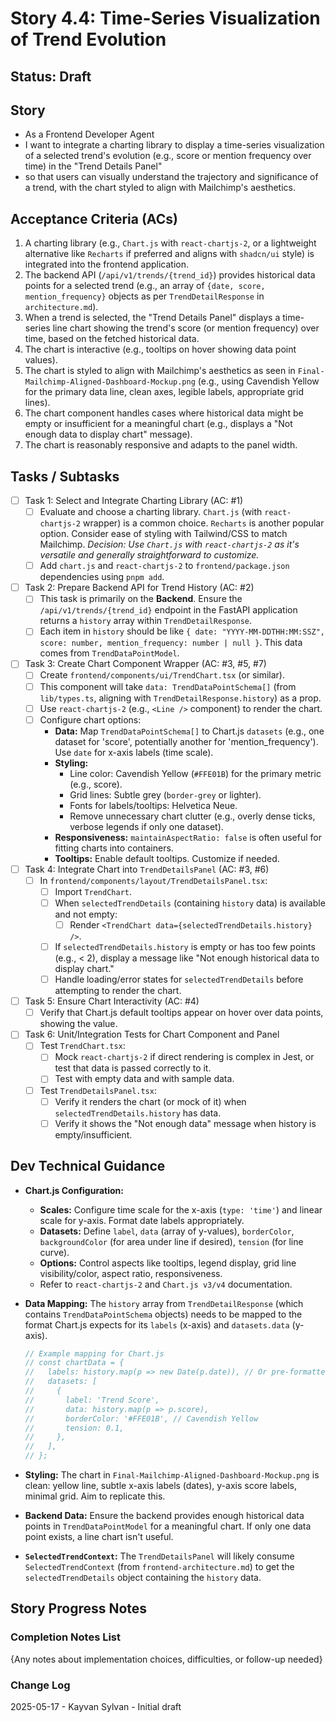 # Story 4.4: Time-Series Visualization of Trend Evolution

## Status: Draft

## Story

- As a Frontend Developer Agent
- I want to integrate a charting library to display a time-series visualization of a selected trend's evolution (e.g., score or mention frequency over time) in the "Trend Details Panel"
- so that users can visually understand the trajectory and significance of a trend, with the chart styled to align with Mailchimp's aesthetics.

## Acceptance Criteria (ACs)

1. A charting library (e.g., `Chart.js` with `react-chartjs-2`, or a lightweight alternative like `Recharts` if preferred and aligns with `shadcn/ui` style) is integrated into the frontend application.
2. The backend API (`/api/v1/trends/{trend_id}`) provides historical data points for a selected trend (e.g., an array of `{date, score, mention_frequency}` objects as per `TrendDetailResponse` in `architecture.md`).
3. When a trend is selected, the "Trend Details Panel" displays a time-series line chart showing the trend's score (or mention frequency) over time, based on the fetched historical data.
4. The chart is interactive (e.g., tooltips on hover showing data point values).
5. The chart is styled to align with Mailchimp's aesthetics as seen in `Final-Mailchimp-Aligned-Dashboard-Mockup.png` (e.g., using Cavendish Yellow for the primary data line, clean axes, legible labels, appropriate grid lines).
6. The chart component handles cases where historical data might be empty or insufficient for a meaningful chart (e.g., displays a "Not enough data to display chart" message).
7. The chart is reasonably responsive and adapts to the panel width.

## Tasks / Subtasks

- [ ] Task 1: Select and Integrate Charting Library (AC: #1)
  - [ ] Evaluate and choose a charting library. `Chart.js` (with `react-chartjs-2` wrapper) is a common choice. `Recharts` is another popular option. Consider ease of styling with Tailwind/CSS to match Mailchimp. *Decision: Use `Chart.js` with `react-chartjs-2` as it's versatile and generally straightforward to customize.*
  - [ ] Add `chart.js` and `react-chartjs-2` to `frontend/package.json` dependencies using `pnpm add`.
- [ ] Task 2: Prepare Backend API for Trend History (AC: #2)
  - [ ] This task is primarily on the **Backend**. Ensure the `/api/v1/trends/{trend_id}` endpoint in the FastAPI application returns a `history` array within `TrendDetailResponse`.
  - [ ] Each item in `history` should be like `{ date: "YYYY-MM-DDTHH:MM:SSZ", score: number, mention_frequency: number | null }`. This data comes from `TrendDataPointModel`.
- [ ] Task 3: Create Chart Component Wrapper (AC: #3, #5, #7)
  - [ ] Create `frontend/components/ui/TrendChart.tsx` (or similar).
  - [ ] This component will take `data: TrendDataPointSchema[]` (from `lib/types.ts`, aligning with `TrendDetailResponse.history`) as a prop.
  - [ ] Use `react-chartjs-2` (e.g., `<Line />` component) to render the chart.
  - [ ] Configure chart options:
    - **Data:** Map `TrendDataPointSchema[]` to Chart.js `datasets` (e.g., one dataset for 'score', potentially another for 'mention_frequency'). Use `date` for x-axis labels (time scale).
    - **Styling:**
      - Line color: Cavendish Yellow (`#FFE01B`) for the primary metric (e.g., score).
      - Grid lines: Subtle grey (`border-grey` or lighter).
      - Fonts for labels/tooltips: Helvetica Neue.
      - Remove unnecessary chart clutter (e.g., overly dense ticks, verbose legends if only one dataset).
    - **Responsiveness:** `maintainAspectRatio: false` is often useful for fitting charts into containers.
    - **Tooltips:** Enable default tooltips. Customize if needed.
- [ ] Task 4: Integrate Chart into `TrendDetailsPanel` (AC: #3, #6)
  - [ ] In `frontend/components/layout/TrendDetailsPanel.tsx`:
    - [ ] Import `TrendChart`.
    - [ ] When `selectedTrendDetails` (containing `history` data) is available and not empty:
      - [ ] Render `<TrendChart data={selectedTrendDetails.history} />`.
    - [ ] If `selectedTrendDetails.history` is empty or has too few points (e.g., < 2), display a message like "Not enough historical data to display chart."
    - [ ] Handle loading/error states for `selectedTrendDetails` before attempting to render the chart.
- [ ] Task 5: Ensure Chart Interactivity (AC: #4)
  - [ ] Verify that Chart.js default tooltips appear on hover over data points, showing the value.
- [ ] Task 6: Unit/Integration Tests for Chart Component and Panel
  - [ ] Test `TrendChart.tsx`:
    - [ ] Mock `react-chartjs-2` if direct rendering is complex in Jest, or test that data is passed correctly to it.
    - [ ] Test with empty data and with sample data.
  - [ ] Test `TrendDetailsPanel.tsx`:
    - [ ] Verify it renders the chart (or mock of it) when `selectedTrendDetails.history` has data.
    - [ ] Verify it shows the "Not enough data" message when history is empty/insufficient.

## Dev Technical Guidance

- **Chart.js Configuration:**
  - **Scales:** Configure time scale for the x-axis (`type: 'time'`) and linear scale for y-axis. Format date labels appropriately.
  - **Datasets:** Define `label`, `data` (array of y-values), `borderColor`, `backgroundColor` (for area under line if desired), `tension` (for line curve).
  - **Options:** Control aspects like tooltips, legend display, grid line visibility/color, aspect ratio, responsiveness.
  - Refer to `react-chartjs-2` and `Chart.js v3/v4` documentation.
- **Data Mapping:** The `history` array from `TrendDetailResponse` (which contains `TrendDataPointSchema` objects) needs to be mapped to the format Chart.js expects for its `labels` (x-axis) and `datasets.data` (y-axis).

    ```typescript
    // Example mapping for Chart.js
    // const chartData = {
    //   labels: history.map(p => new Date(p.date)), // Or pre-formatted date strings
    //   datasets: [
    //     {
    //       label: 'Trend Score',
    //       data: history.map(p => p.score),
    //       borderColor: '#FFE01B', // Cavendish Yellow
    //       tension: 0.1,
    //     },
    //   ],
    // };
    ```

- **Styling:** The chart in `Final-Mailchimp-Aligned-Dashboard-Mockup.png` is clean: yellow line, subtle x-axis labels (dates), y-axis score labels, minimal grid. Aim to replicate this.

- **Backend Data:** Ensure the backend provides enough historical data points in `TrendDataPointModel` for a meaningful chart. If only one data point exists, a line chart isn't useful.
- **`SelectedTrendContext`:** The `TrendDetailsPanel` will likely consume `SelectedTrendContext` (from `frontend-architecture.md`) to get the `selectedTrendDetails` object containing the `history` data.

## Story Progress Notes

### Completion Notes List

{Any notes about implementation choices, difficulties, or follow-up needed}

### Change Log

2025-05-17 - Kayvan Sylvan - Initial draft
